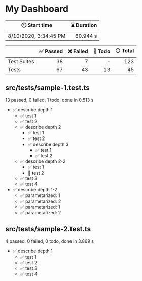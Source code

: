 # My Dashboard


| :clock10: Start time | :hourglass: Duration |
| --- | ---: |
|8/10/2020, 3:34:45 PM|60.944 s|

| | :white_check_mark: Passed | :x: Failed | :construction: Todo | :white_circle: Total |
| --- | ---: | ---: | ---:| ---: |
|Test Suites|38|7|-|123|
|Tests|67|43|13|45|

## src/__tests__/sample-1.test.ts

13 passed, 0 failed, 1 todo, done in 0.513 s

- :white_check_mark: describe depth 1
  - :white_check_mark: test 1
  - :white_check_mark: test 2
  - :white_check_mark: describe depth 2
    - :white_check_mark: test 1
    - :white_check_mark: test 2
    - :white_check_mark: describe depth 3
      - :white_check_mark: test 1
      - :white_check_mark: test 2
  - :white_check_mark: describe depth 2-2
    - :white_check_mark: test 1
    - :construction: test 2
  - :white_check_mark: test 3
  - :white_check_mark: test 4
- :white_check_mark: describe depth 1-2
  - :white_check_mark: parametarized: 1
  - :white_check_mark: parametarized: 2
  - :white_check_mark: parametarized: 1
  - :white_check_mark: parametarized: 2

## src/__tests__/sample-2.test.ts

4 passed, 0 failed, 0 todo, done in 3.869 s

- :white_check_mark: describe depth 1
  - :white_check_mark: test 1
  - :white_check_mark: test 2
  - :white_check_mark: test 3
  - :white_check_mark: test 4


